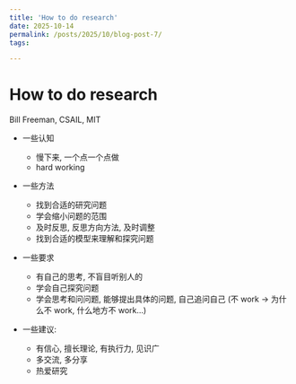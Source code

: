 ```yaml
---
title: 'How to do research'
date: 2025-10-14
permalink: /posts/2025/10/blog-post-7/
tags:

---
```


How to do research
======

Bill Freeman, CSAIL, MIT

- 一些认知
  - 慢下来, 一个点一个点做
  - hard working

- 一些方法
  - 找到合适的研究问题
  - 学会缩小问题的范围
  - 及时反思, 反思方向方法, 及时调整
  - 找到合适的模型来理解和探究问题

- 一些要求
  - 有自己的思考, 不盲目听别人的
  - 学会自己探究问题
  - 学会思考和问问题, 能够提出具体的问题, 自己追问自己 (不 work -> 为什么不 work, 什么地方不 work...)

- 一些建议:
  - 有信心, 擅长理论, 有执行力, 见识广
  - 多交流, 多分享
  - 热爱研究
